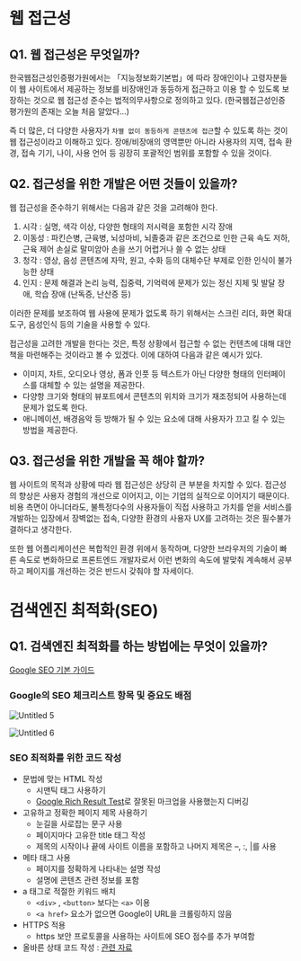 # 웹 접근성

## Q1. 웹 접근성은 무엇일까?

한국웹접근성인증평가원에서는 「지능정보화기본법」에 따라 장애인이나 고령자분들이 웹 사이트에서 제공하는 정보를 비장애인과 동등하게 접근하고 이용 할 수 있도록 보장하는 것으로 웹 접근성 준수는 법적의무사항으로 정의하고 있다. (한국웹접근성인증평가원의 존재는 오늘 처음 알았다...)

즉 더 많은, 더 다양한 사용자가 `차별 없이 동등하게 콘텐츠에 접근`할 수 있도록 하는 것이 웹 접근성이라고 이해하고 있다. 장애/비장애의 영역뿐만 아니라 사용자의 지역, 접속 환경, 접속 기기, 나이, 사용 언어 등 굉장히 포괄적인 범위를 포함할 수 있을 것이다.

## Q2. 접근성을 위한 개발은 어떤 것들이 있을까?

웹 접근성을 준수하기 위해서는 다음과 같은 것을 고려해야 한다.

1. 시각 : 실명, 색각 이상, 다양한 형태의 저시력을 포함한 시각 장애
2. 이동성 : 파킨슨병, 근육병, 뇌성마비, 뇌졸중과 같은 조건으로 인한 근육 속도 저하, 근육 제어 손실로 말미암아 손을 쓰기 어렵거나 쓸 수 없는 상태
3. 청각 : 영상, 음성 콘텐츠에 자막, 원고, 수화 등의 대체수단 부제로 인한 인식이 불가능한 상태
4. 인지 : 문제 해결과 논리 능력, 집중력, 기억력에 문제가 있는 정신 지체 및 발달 장애, 학습 장애 (난독증, 난산증 등)

이러한 문제를 보조하여 웹 사용에 문제가 없도록 하기 위해서는 스크린 리더, 화면 확대도구, 음성인식 등의 기술을 사용할 수 있다.

접근성을 고려한 개발을 한다는 것은, 특정 상황에서 접근할 수 없는 컨텐츠에 대해 대안책을 마련해주는 것이라고 볼 수 있겠다.
이에 대하여 다음과 같은 예시가 있다.

- 이미지, 차트, 오디오나 영상, 폼과 인풋 등 텍스트가 아닌 다양한 형태의 인터페이스를 대체할 수 있는 설명을 제공한다.
- 다양항 크기와 형태의 뷰포트에서 콘텐츠의 위치와 크기가 재조정되어 사용하는데 문제가 없도록 한다.
- 애니메이션, 배경음악 등 방해가 될 수 있는 요소에 대해 사용자가 끄고 킬 수 있는 방법을 제공한다.

## Q3. 접근성을 위한 개발을 꼭 해야 할까?

웹 사이트의 목적과 상황에 따라 웹 접근성은 상당히 큰 부분을 차지할 수 있다. 접근성의 향상은 사용자 경험의 개선으로 이어지고, 이는 기업의 실적으로 이어지기 때문이다. 비용 측면이 아니더라도, 불특정다수의 사용자들이 직접 사용하고 가치를 얻을 서비스를 개발하는 입장에서 장벽없는 접속, 다양한 환경의 사용자 UX를 고려하는 것은 필수불가결하다고 생각한다.

또한 웹 어플리케이션은 복합적인 환경 위에서 동작하며, 다양한 브라우저의 기술이 빠른 속도로 변화하므로 프론트엔드 개발자로서 이런 변화의 속도에 발맞춰 계속해서 공부하고 페이지를 개선하는 것은 반드시 갖춰야 할 자세이다.

# 검색엔진 최적화(SEO)

## Q1. 검색엔진 최적화를 하는 방법에는 무엇이 있을까?

[Google SEO 기본 가이드](https://developers.google.com/search/docs/beginner/seo-starter-guide#googleseeyourpage)

### Google의 SEO 체크리스트 항목 및 중요도 배점

![Untitled 5](https://user-images.githubusercontent.com/55528304/229984628-328a5142-1bc0-4109-8f1f-72aff2f9f63f.png)

![Untitled 6](https://user-images.githubusercontent.com/55528304/229984609-ad561d04-81e4-46e7-97c8-2c4768f660a9.png)

### SEO 최적화를 위한 코드 작성

- 문법에 맞는 HTML 작성
  - 시맨틱 태그 사용하기
  - [Google Rich Result Test](https://search.google.com/test/rich-results?hl=ko)로 잘못된 마크업을 사용했는지 디버깅
- 고유하고 정확한 페이지 제목 사용하기
  - 눈길을 사로잡는 문구 사용
  - 페이지마다 고유한 title 태그 작성
  - 제목의 시작이나 끝에 사이트 이름을 포함하고 나머지 제목은 –, :, |를 사용
- 메타 태그 사용
  - 페이지를 정확하게 나타내는 설명 작성
  - 설명에 콘텐츠 관련 정보를 포함
- a 태그로 적절한 키워드 배치
  - `<div>` , `<button>` 보다는 `<a>` 이용
  - `<a href>` 요소가 없으면 Google이 URL을 크롤링하지 않음
- HTTPS 적용
  - https 보안 프로토콜을 사용하는 사이트에 SEO 점수를 추가 부여함
- 올바른 상태 코드 작성 : [관련 자료](https://developers.google.com/search/docs/crawling-indexing/http-network-errors?hl=ko)
